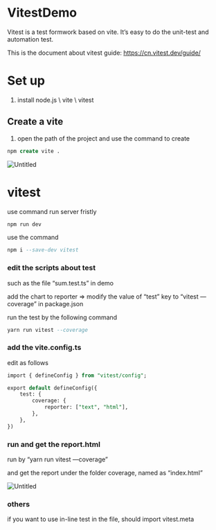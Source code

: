 # VitestDemo
Vitest is a test formwork based on vite. It’s easy to do the unit-test and automation test.

This is the document about vitest guide: https://cn.vitest.dev/guide/

# Set up

1. install node.js \ vite \ vitest

## Create a vite

1. open the path of the project and use the command to create

```sql
npm create vite .
```

![Untitled](https://prod-files-secure.s3.us-west-2.amazonaws.com/d474bd30-c71c-46bd-818b-d4d94b7a78e9/7239ef9f-9907-440e-8068-e108b706973e/Untitled.png)

# vitest

use command run server fristly

```sql
npm run dev
```

use the command

```sql
npm i --save-dev vitest
```

### edit the scripts about test

such as the file “sum.test.ts” in demo

add the chart to reporter ⇒ modify the value of “test” key to “vitest —coverage” in package.json

run the test by the following command

```sql
yarn run vitest --coverage
```

### add the vite.config.ts

edit as follows

```sql
import { defineConfig } from "vitest/config";

export default defineConfig({
    test: {
        coverage: {
            reporter: ["text", "html"],
        },
    },
})
```

### run and get the report.html

run by “yarn run vitest —coverage”

and get the report under the folder coverage, named as “index.html”

![Untitled](https://prod-files-secure.s3.us-west-2.amazonaws.com/d474bd30-c71c-46bd-818b-d4d94b7a78e9/b3451015-46c9-438c-beac-408b6cd466cc/Untitled.png)

### others

if you want to use in-line test in the file, should import vitest.meta
